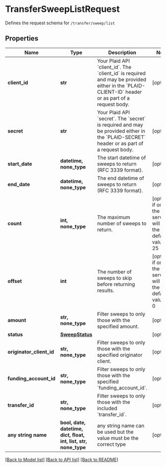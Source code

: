 # TransferSweepListRequest

Defines the request schema for `/transfer/sweep/list`

## Properties
Name | Type | Description | Notes
------------ | ------------- | ------------- | -------------
**client_id** | **str** | Your Plaid API &#x60;client_id&#x60;. The &#x60;client_id&#x60; is required and may be provided either in the &#x60;PLAID-CLIENT-ID&#x60; header or as part of a request body. | [optional] 
**secret** | **str** | Your Plaid API &#x60;secret&#x60;. The &#x60;secret&#x60; is required and may be provided either in the &#x60;PLAID-SECRET&#x60; header or as part of a request body. | [optional] 
**start_date** | **datetime, none_type** | The start datetime of sweeps to return (RFC 3339 format). | [optional] 
**end_date** | **datetime, none_type** | The end datetime of sweeps to return (RFC 3339 format). | [optional] 
**count** | **int, none_type** | The maximum number of sweeps to return. | [optional]  if omitted the server will use the default value of 25
**offset** | **int** | The number of sweeps to skip before returning results. | [optional]  if omitted the server will use the default value of 0
**amount** | **str, none_type** | Filter sweeps to only those with the specified amount. | [optional] 
**status** | [**SweepStatus**](SweepStatus.md) |  | [optional] 
**originator_client_id** | **str, none_type** | Filter sweeps to only those with the specified originator client. | [optional] 
**funding_account_id** | **str, none_type** | Filter sweeps to only those with the specified &#x60;funding_account_id&#x60;. | [optional] 
**transfer_id** | **str, none_type** | Filter sweeps to only those with the included &#x60;transfer_id&#x60;. | [optional] 
**any string name** | **bool, date, datetime, dict, float, int, list, str, none_type** | any string name can be used but the value must be the correct type | [optional]

[[Back to Model list]](../README.md#documentation-for-models) [[Back to API list]](../README.md#documentation-for-api-endpoints) [[Back to README]](../README.md)


